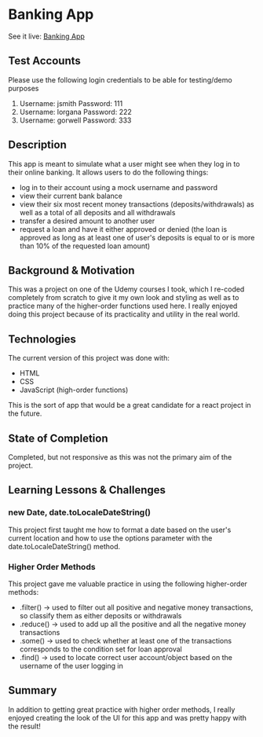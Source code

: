 # Banking App

See it live: [Banking App](http://tarasb15.sg-host.com/)

## Test Accounts
Please use the following login credentials to be able for testing/demo purposes
1. Username: jsmith
   Password: 111
2. Username: lorgana
   Password: 222
3. Username: gorwell
   Password: 333


## Description
This app is meant to simulate what a user might see when they log in to their online banking. It allows users to do the following things:
* log in to their account using a mock username and password
* view their current bank balance
* view their six most recent money transactions (deposits/withdrawals) as well as a total of all deposits and all withdrawals
* transfer a desired amount to another user
* request a loan and have it either approved or denied (the loan is approved as long as at least one of user's deposits is equal to or is more than 10% of the requested loan amount)

## Background & Motivation
This was a project on one of the Udemy courses I took, which I re-coded completely from scratch to give it my own look and styling as well as to practice many of the higher-order functions used here. I really enjoyed doing this project because of its practicality and utility in the real world.


## Technologies
The current version of this project was done with: 
* HTML 
* CSS
* JavaScript (high-order functions)

This is the sort of app that would be a great candidate for a react project in the future.


## State of Completion
Completed, but not responsive as this was not the primary aim of the project.


## Learning Lessons & Challenges
### new Date, date.toLocaleDateString()
This project first taught me how to format a date based on the user's current location and how to use the options parameter with the date.toLocaleDateString() method.

### Higher Order Methods
This project gave me valuable practice in using the following higher-order methods:
* .filter() &rarr; used to filter out all positive and negative money transactions, so classify them as either deposits or withdrawals 
* .reduce() &rarr; used to add up all the positive and all the negative money transactions
* .some() &rarr; used to check whether at least one of the transactions corresponds to the condition set for loan approval
* .find() &rarr; used to locate correct user account/object based on the username of the user logging in


## Summary
In addition to getting great practice with higher order methods, I really enjoyed creating the look of the UI for this app and was pretty happy with the result!




